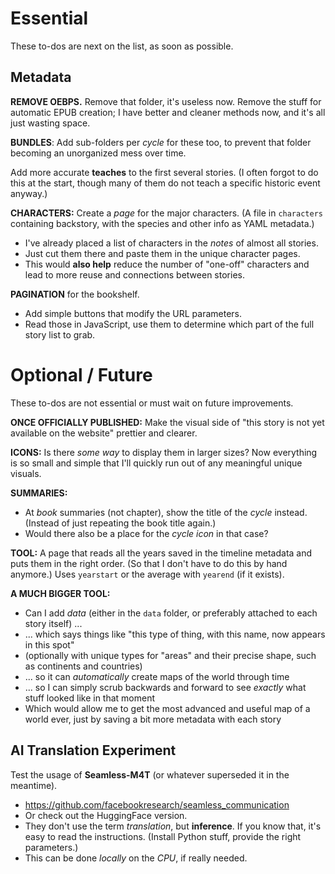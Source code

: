 # Essential

These to-dos are next on the list, as soon as possible.

## Metadata

**REMOVE OEBPS.** Remove that folder, it's useless now. Remove the stuff for automatic EPUB creation; I have better and cleaner methods now, and it's all just wasting space.

**BUNDLES**: Add sub-folders per _cycle_ for these too, to prevent that folder becoming an unorganized mess over time.

Add more accurate **teaches** to the first several stories. (I often forgot to do this at the start, though many of them do not teach a specific historic event anyway.)

**CHARACTERS:** Create a _page_ for the major characters. (A file in `characters` containing backstory, with the species and other info as YAML metadata.)
* I've already placed a list of characters in the _notes_ of almost all stories.
* Just cut them there and paste them in the unique character pages.
* This would **also help** reduce the number of "one-off" characters and lead to more reuse and connections between stories.

**PAGINATION** for the bookshelf.
* Add simple buttons that modify the URL parameters.
* Read those in JavaScript, use them to determine which part of the full story list to grab.

# Optional / Future

These to-dos are not essential or must wait on future improvements.

**ONCE OFFICIALLY PUBLISHED:** Make the visual side of "this story is not yet available on the website" prettier and clearer.

**ICONS:** Is there _some way_ to display them in larger sizes? Now everything is so small and simple that I'll quickly run out of any meaningful unique visuals.

**SUMMARIES:** 
* At _book_ summaries (not chapter), show the title of the _cycle_ instead. (Instead of just repeating the book title again.)
* Would there also be a place for the _cycle icon_ in that case?

**TOOL:** A page that reads all the years saved in the timeline metadata and puts them in the right order. (So that I don't have to do this by hand anymore.) Uses `yearstart` or the average with `yearend` (if it exists).

**A MUCH BIGGER TOOL:**
* Can I add _data_ (either in the `data` folder, or preferably attached to each story itself) ...
* ... which says things like "this type of thing, with this name, now appears in this spot"
* (optionally with unique types for "areas" and their precise shape, such as continents and countries)
* ... so it can _automatically_ create maps of the world through time
* ... so I can simply scrub backwards and forward to see _exactly_ what stuff looked like in that moment
* Which would allow me to get the most advanced and useful map of a world ever, just by saving a bit more metadata with each story

## AI Translation Experiment

Test the usage of **Seamless-M4T** (or whatever superseded it in the meantime).

* <https://github.com/facebookresearch/seamless_communication>
* Or check out the HuggingFace version.
* They don't use the term _translation_, but **inference**. If you know that, it's easy to read the instructions. (Install Python stuff, provide the right parameters.)
* This can be done _locally_ on the _CPU_, if really needed.
